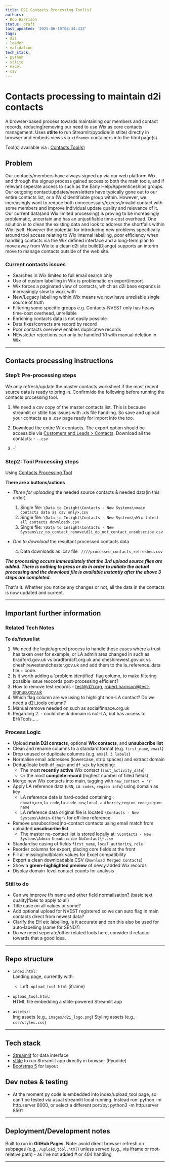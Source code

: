 ```yaml
---
title: D2I Contacts Processing Tool(s)
authors:
- Rob Harrison
status: draft
last_updated: '2025-06-10T08:34:43Z'
tags:
- d2i
- loader
- validation
tech_stack:
- python
- stlite
- excel
- csv
---
```



# Contacts processing to maintain d2i contacts

A browser-based process towards maintaining our members and contact records, reducing|removing our need to use Wix as core contacts management. 
Uses **stlite** to run Streamlit/pyodide(in stlite) directly in browser and embeds views via `<iframe>` containers into the html page(s).

Tool(s) available via : [Contacts Tool(s)](https://data-to-insight.github.io/d2i-contacts/)


## Problem

Our contacts/members have always signed up via our web platform Wix, and through the signup process gained access to both the main tools, and if relevant seperate access to such as the Early Help/Apprenticeships groups. Our outgoing contact/updates/newsletters have typically gone out to our entire contacts list, or a (Wix)identifiable group within. However, we increasingly want to reduce both unneccessary/excess/invalid contact with some members and improve individual update quality and relevance of it. Our current data(and Wix limited processing) is proving to be increasingly problematic, uncertain and has an unjustifiable time-cost overhead. One solution is to clean the existing data and look to address the shortfalls within Wix itself. However the potential for introducing new problems specifically around tool access relating to Wix internal labelling, poor efficiency when handling contacts via the Wix defined interface and a long-term plan to move away from Wix to a clean d2i site build(Django) supports an interim move to manage contacts outside of the web site.

### Current contacts issues

- Searches in Wix limited to full email search only
- Use of custom labelling in Wix is problematic on export/import
- Wix forces a paginated view of contacts, which as d2i base expands is increasingly slow to work with
- New/Legacy labelling within Wix means we now have unreliable single source of truth
- Filtering some specific groups e.g. Contacts-NVEST only has heavy time-cost overhead, unreliable
- Enriching contacts data is not easily possible
- Data fixes/corrects are record by record 
- Poor contacts overview enables duplicatwe records
- NEwsletter rejections can only be handled 1:1 with manual deletion in Wix 

---

## Contacts processing instructions

### Step1: Pre-processing steps

We only refresh/update the master contacts worksheet if the most recent source data is ready to bring in. Confirm/do the following before running the contacts processing tool.
  1. We need a csv copy of the master contacts list. This is because streamlit or stlite has issues with .xls file handling. So save and upload your contacts as a .csv page ready for import into the too. 

  2. Download the entire Wix contacts. The export option should be accessible via [Customers and Leads > Contacts](https://manage.wix.com/dashboard/af6cb463-8e72-4034-8f73-3641ad5abc9d/contacts?referralInfo=sidebar). Download all the contacts: 
    - `-.csv`
  2. -` 

### Step2: Tool Processing steps

Using [Contacts Processing Tool](https://data-to-insight.github.io/d2i-contacts/)

**There are x buttons/actions**
  - *Three for uploading* the needed source contacts & needed data(in this order)

    1. Single file: `\Data to Insight\Contacts - New Systems\<main contacts data as csv only>.csv`
    2. Single file: `\Data to Insight\Contacts - New Systems\<Wix latest all contacts download>.csv`   
    3. Single file: `\Data to Insight\Contacts - New Systems\zz_no_contact_remove\d2i_do_not_contact_unsubscribe.csv` 

  - *One to download* the resultant processed contacts data

    4. Data downloads as .csv file  `-////processed_contacts_refreshed.csv` 

***The processing occurs immeadiately that the 3rd upload source files are added. There is nothing to press or do in order to initiate the actual processing and the download file is available instantly after the above 3 steps are completed.***

  That's it. Whether you notice any changes or not, all the data in the contacts is now updated and current. 


---

## Important further information

### Related Tech Notes

**To do/future list**
1. We need the logic/agreed process to handle those cases where a trust has taken over for example, or LA admin area changed in such as bradford.gov.uk vs bradfordcft.org.uk and cheshirewest.gov.uk vs cheshirewestandchester.gov.uk and add them to the la_reference_data file + code. 
2. Is it worth adding a 'problem identified' flag column, to make filtering possible issue reocords post-processing efficient? 
3. How to remove test records - test@d2i.org, robert.harrison@test-signup.gov.uk
4. Which flag column are we using to highlight non-LA contact? Do we need a d2i_tools column? 
5. Manual remove needed on such as socialfinnace.org.uk
6. Regarding 2. - could check domain is not-LA, but has access to EH/Tools..... 




### Process Logic

- Upload **main D2I contacts**, optional **Wix contacts**, and **unsubscribe list**
- Clean and rename columns to a standard format (e.g. `first_name`, `email`)
- Drop unused or duplicate columns (e.g. `email 3`, `labels`)
- Normalise email addresses (lowercase, strip spaces) and extract domain
- Deduplicate both `df_main` and `df_wix` by keeping:
  - The most **recently active** Wix contact (`last_activity_date`)
  - Or the most **complete record** (highest number of filled fields)
- Merge new Wix contacts into main, tagging with `new_contact = 'Y'`
- Apply LA reference data (`URN`, `LA codes`, `region info`) using domain as key
  - LA reference data is hard-coded containing : `domain`,`urn`,`la_code`,`la_code_new`,`local_authority`,`region_code`,`region_name`
  - LA reference data original file is located `\Contacts - New Systems\Admin-Other\` for off-line reference
- Remove unsubscribed|no-contact contacts using email match from uploaded **unsubscribe list**
  - The master no-contact list is stored locally at: `\Contacts - New Systems\Admin-Unsubscribe-NoContact\*.csv`
- Standardise casing of fields `first_name`, `local_authority`, `role`
- Reorder columns for export, placing core fields at the front
- Fill all missing/null/blank values for Excel compatibility
- Export a clean downloadable CSV (`Download Merged Contacts`)
- Show a **green-highlighted preview** of newly added Wix records
- Display domain-level contact counts for analysis


### Still to do

- Can we improve f/s name and other field normalisation? (basic text quality|fixes to apply to all)
- Title case on all values or some? 
- Add optional upload for NVEST registered so we can auto flag in main contacts direct from newest data?
- Clarify the EH etc labelling, is it accurate and can this also be used for auto-labelling (same for SEND?)
- Do we need seperate/other related tools here, consider if refactor towards that a good idea. 

---


## Repo structure

- `index.html`:  
  Landing page, currently with: 
  - Left: `upload_tool.html` (iframe)  

- `upload_tool.html`:  
  HTML file embedding a stlite-powered Streamlit app

- `assets/`:  
  Img assets (e.g., `images/d2i_logo.png`)
  Styling assets (e.g., `css/styles.css`)

---

## Tech stack

- [Streamlit](https://streamlit.io) for data interface  
- [stlite](https://github.com/whitphx/stlite) to run Streamlit app directly in browser (Pyodide)  
- [Bootstrap 5](https://getbootstrap.com) for layout  


## Dev notes & testing

- At the moment py code is embedded into index/upload_tool page, so can't be tested via usual streamlit local running. Instead run:
python -m http.server 8000, or select a different port/py: python3 -m http.server 8501

---

## Deployment/Development notes

Built to run in **GitHub Pages**. 
Note: avoid direct browser refresh on subpages (e.g., `/upload_tool.html`) unless served (e.g., via iframe or root-relative path) - as i've not added # or 404 handling

---
